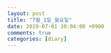 ```yaml
---
layout: post
title: "7월_1일_월요일"
date: 2019-07-01 10:04:00 +0900
comments: true 
categories: [diary] 
---
```

